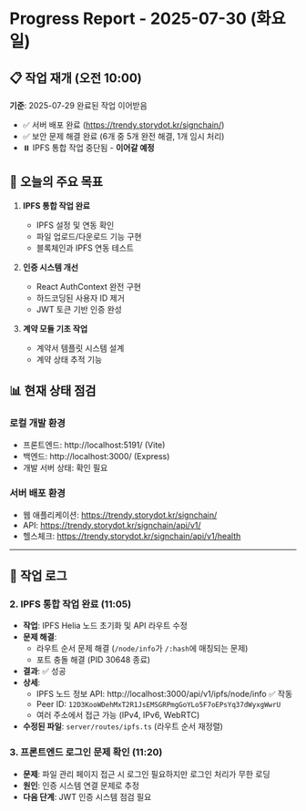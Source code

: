 # Progress Report - 2025-07-30 (화요일)

## 📋 작업 재개 (오전 10:00)
**기준**: 2025-07-29 완료된 작업 이어받음
- ✅ 서버 배포 완료 (https://trendy.storydot.kr/signchain/)
- ✅ 보안 문제 해결 완료 (6개 중 5개 완전 해결, 1개 임시 처리)
- ⏸️ IPFS 통합 작업 중단됨 - **이어갈 예정**

## 🎯 오늘의 주요 목표
1. **IPFS 통합 작업 완료**
   - IPFS 설정 및 연동 확인
   - 파일 업로드/다운로드 기능 구현
   - 블록체인과 IPFS 연동 테스트

2. **인증 시스템 개선**
   - React AuthContext 완전 구현
   - 하드코딩된 사용자 ID 제거
   - JWT 토큰 기반 인증 완성

3. **계약 모듈 기초 작업**
   - 계약서 템플릿 시스템 설계
   - 계약 상태 추적 기능

## 📊 현재 상태 점검

### 로컬 개발 환경
- 프론트엔드: http://localhost:5191/ (Vite)
- 백엔드: http://localhost:3000/ (Express)
- 개발 서버 상태: 확인 필요

### 서버 배포 환경
- 웹 애플리케이션: https://trendy.storydot.kr/signchain/
- API: https://trendy.storydot.kr/signchain/api/v1/
- 헬스체크: https://trendy.storydot.kr/signchain/api/v1/health

---

## 🔄 작업 로그

### 2. IPFS 통합 작업 완료 (11:05)
- **작업**: IPFS Helia 노드 초기화 및 API 라우트 수정
- **문제 해결**: 
  - 라우트 순서 문제 해결 (`/node/info`가 `/:hash`에 매칭되는 문제)
  - 포트 충돌 해결 (PID 30648 종료)
- **결과**: ✅ 성공
- **상세**:
  - IPFS 노드 정보 API: http://localhost:3000/api/v1/ipfs/node/info ✅ 작동
  - Peer ID: `12D3KooWDehMxT2R1JsEMSGRPmgGoYLo5F7oEPsYq37dWyxgWwrU`
  - 여러 주소에서 접근 가능 (IPv4, IPv6, WebRTC)
- **수정된 파일**: `server/routes/ipfs.ts` (라우트 순서 재정렬)

### 3. 프론트엔드 로그인 문제 확인 (11:20)
- **문제**: 파일 관리 페이지 접근 시 로그인 필요하지만 로그인 처리가 무한 로딩
- **원인**: 인증 시스템 연결 문제로 추정
- **다음 단계**: JWT 인증 시스템 점검 필요

